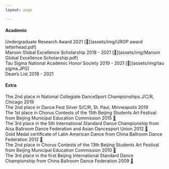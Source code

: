 ```yaml
---
layout: page

---
```

#### Academic
Undergraduate Research Award 2021 [📄](assets/img/UROP award letterhead.pdf)<br />
Maroon Global Excellence Scholarship 2018 - 2021 [📄](assets/img/Maroon Global Excellence Scholarship.pdf)<br />
Tau Sigma National Academic Honor Society 2019 - 2021 [📄](assets/img/tau sigma.JPG)<br />
Dean’s List 2018 - 2021

#### Extra
The 2nd place in National Collegiate DanceSport Championships J/C/R, Chicago 2019<br />
The 2nd place in Dance Fest Silver S/C/R, St. Paul, Minneapolis 2019<br />
The 1st place in Chorus Contests of the 15th Beijing Students Art Festival from Beijing Municipal Education Commission 2015 [📄](assets/img/15chorus.jpg)<br />
The 3rd place in the 5th International Standard Dance Championship from Aisa Ballroom Dance Federation and Asian Dancesport Union 2012 [📄](assets/img/abdf2.jpg)<br />
Gold Medal certificate of Latin American Dance from China Ballroom Dance Federation 2012 [📄](assets/img/gold.jpg)<br />
The 2nd place in Chorus Contests of the 13th Beijing Students Art Festival from Beijing Municipal Education Commission 2010 [📄](assets/img/13chorus.jpg)<br />
The 3rd place in the first Beijing International Standard Dance Championship from China Ballroom Dance Federation 2009 [📄](assets/img/2009cbdf.jpg)
